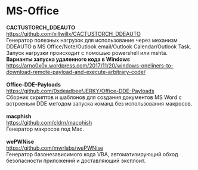# MS-Office

<b>CACTUSTORCH_DDEAUTO</b><br>
https://github.com/xillwillx/CACTUSTORCH_DDEAUTO<br>
Генератор полезных нагрузок для использование через механизм DDEAUTO в MS Office/Note/Outlook email/Outlook Calendar/Outlook Task.
Запуск нагрузки происходит с помошью powershell или mshta.<br>
<b>Варианты запуска удаленного кода в Windows</b> https://arno0x0x.wordpress.com/2017/11/20/windows-oneliners-to-download-remote-payload-and-execute-arbitrary-code/<br>
<br>
<b>Office-DDE-Payloads</b><br>
https://github.com/0xdeadbeefJERKY/Office-DDE-Payloads<br>
Сборник скриптов и шаблонов для создания документов MS Word с встроеным DDE методом запуска команд без использования макросов.<br>
<br>
<b>macphish</b><br>
https://github.com/cldrn/macphish<br>
Генератор макросов под Mac.<br>
<br>
<b>wePWNise</b><br>
https://github.com/mwrlabs/wePWNise<br>
Генератор базонезависимого кода VBA, автоматизирующий обход безопасности приложений и доставляющий эксплоит.
<br>
